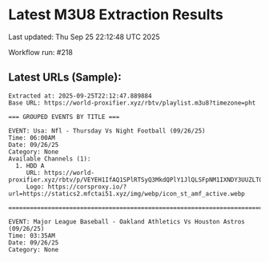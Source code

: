 # Latest M3U8 Extraction Results

Last updated: Thu Sep 25 22:12:48 UTC 2025

Workflow run: #218

## Latest URLs (Sample):
```
Extracted at: 2025-09-25T22:12:47.889884
Base URL: https://world-proxifier.xyz/rbtv/playlist.m3u8?timezone=pht

=== GROUPED EVENTS BY TITLE ===

EVENT: Usa: Nfl - Thursday Vs Night Football (09/26/25)
Time: 06:00AM
Date: 09/26/25
Category: None
Available Channels (1):
  1. HDD A
     URL: https://world-proxifier.xyz/rbtv/p/VEYEH1IfAQ1SPlRTSyQ3MkdQPlY1JlQLSFpNM1IXNDY3UUZLT0IoViwKKhMsAhweEgcRFSwDERETACs=/index.m3u8
     Logo: https://corsproxy.io/?url=https://statics2.mfctai51.xyz/img/webp/icon_st_amf_active.webp

================================================================================

EVENT: Major League Baseball - Oakland Athletics Vs Houston Astros (09/26/25)
Time: 03:35AM
Date: 09/26/25
Category: None
```
